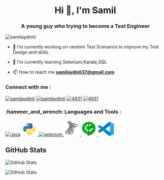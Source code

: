 <h1 align="center">Hi 👋, I'm Samil</h1>

<h3 align="center">A young guy who trying to become a Test Engineer</h3>
<p align="left"> <img src=https://komarev.com/ghpvc/?username=samilaydinli alt=samilaydinli/> </p>


- 🔭 I’m currently working on random Test Scenarios to improve my Test Design and skills.
- 🌱 I’m currently learning Selenium,Karate,SQL

- 📫 How to reach me  **samilaydinli37@gmail.com**


<h3 align=left">Connect with me :</h3>
<p align="left">
<a href="https://linkedin.com/in/samilaydinli" target="blank"><img align="center" src="https://raw.githubusercontent.com/rahuldkjain/github-profile-readme-generator/master/src/images/icons/Social/linked-in-alt.svg" alt="samilaydinli" height="30" width="40" /></a>
<a href="https://www.hackerrank.com/samilaydinli37" target="blank"><img align="center" src="https://github.com/rahuldkjain/github-profile-readme-generator/blob/master/src/images/icons/Social/hackerrank.svg" alt="samilaydinli" height="40" width="40" /></a>
<a href="https://discord.gg/9112" target="blank"><img align="center" src="https://raw.githubusercontent.com/rahuldkjain/github-profile-readme-generator/master/src/images/icons/Social/discord.svg" alt="4931" height="40" width="40" /></a>
<a href="https://instagram.com/samilaydinli" target="blank"><img align="center" src="https://raw.githubusercontent.com/rahuldkjain/github-profile-readme-generator/master/src/images/icons/Social/instagram.svg" alt="4931" height="35" width="40" /></a>
</p>

<h3 align="left">:hammer_and_wrench: Languages and Tools :</h3>
<p align="left">
<a href="https://www.java.com/" target="_blank"><img src="https://github.com/rahuldkjain/github-profile-readme-generator/blob/master/src/images/icons/ProgrammingLanguages/java.svg" alt="Java" width="50" height="50" /></a>
<a href="https://www.python.org" target="_blank"> <img src="https://raw.githubusercontent.com/devicons/devicon/master/icons/python/python-original.svg" alt="python" width="50" height="45"/> </a>
<a href="https://www.selenium.dev/" target="_blank"> <img src="https://github.com/rahuldkjain/github-profile-readme-generator/blob/master/src/images/icons/Testing/selenium.svg" alt="selenium" width="50" height="45"/> </a>
<a href="https://www.microsoft.com/tr-tr/sql-server/sql-server-downloads" target="_blank"> <img src="https://github.com/devicons/devicon/blob/master/icons/microsoftsqlserver/microsoftsqlserver-plain.svg" alt="microsoft-sql-server" width="50" height="50"/> </a>
<a href="https://cucumber.io/" target="_blank"> <img src="https://github.com/devicons/devicon/blob/master/icons/cucumber/cucumber-plain.svg" alt="cucumber" width="50" height="45"/> </a>
<a href="https://code.visualstudio.com/" target="_blank"> <img src="https://github.com/devicons/devicon/blob/master/icons/vscode/vscode-original.svg" alt="visualstudiocode" width="50" height="45"/> </a>

</p>

<h2 align = left>GitHub Stats</h2>
<p align = left><img src="https://github-readme-stats.vercel.app/api?username=samilaydinli&show_icons=true&theme=nightowl" alt="GitHub Stats"></p>
<p align = left><img src="https://github-readme-streak-stats.herokuapp.com?user=samilaydinli&theme=nightowl" alt="GitHub Stats"></p>
